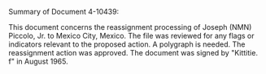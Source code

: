 Summary of Document 4-10439:

This document concerns the reassignment processing of Joseph (NMN) Piccolo, Jr. to Mexico City, Mexico. The file was reviewed for any flags or indicators relevant to the proposed action. A polygraph is needed. The reassignment action was approved. The document was signed by "Kittitie. f" in August 1965.
